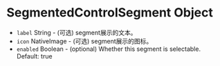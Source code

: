 # SegmentedControlSegment Object

* `label` String - (可选) segment展示的文本。
* `icon` NativeImage - (可选) segment展示的图标。
* `enabled` Boolean - (optional) Whether this segment is selectable. Default: true